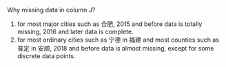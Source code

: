 Why missing data in column J?


  1. for most major cities such as 合肥, 2015 and before data is totally missing, 2016 and later data is complete.
  2. for most ordinary cities such as 宁德 in 福建 and most counties such as 普定 in 安顺, 2018 and before data is almost missing, except for some discrete data points.

